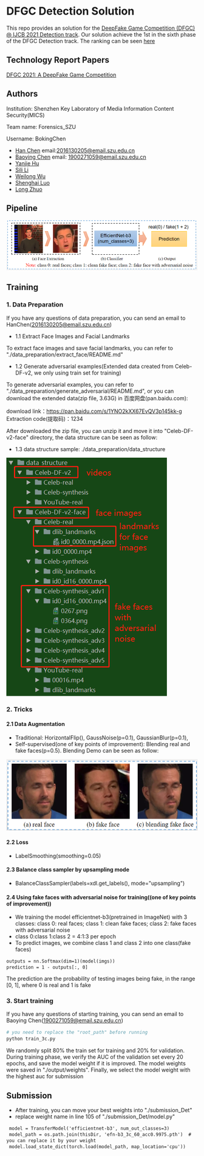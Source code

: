 # DFGC Detection Solution
This repo provides an solution for the [DeepFake Game Competition (DFGC) @ IJCB 2021 Detection track](https://competitions.codalab.org/competitions/29583#learn_the_details). 
Our solution achieve the 1st in the sixth phase of the DFGC Detection track.
The ranking can be seen [here](https://competitions.codalab.org/competitions/29583#results)

## Technology Report Papers
[DFGC 2021: A DeepFake Game Competition](https://arxiv.org/pdf/2106.01217.pdf)

## Authors
Institution: Shenzhen Key Laboratory of Media Information Content Security(MICS)

Team name: Forensics_SZU  

Username: BokingChen
- [Han Chen](https://github.com/HanChenSz) email:2016130205@email.szu.edu.cn
- [Baoying Chen](https://github.com/beibuwandeluori) email: 1900271059@email.szu.edu.cn
- [Yanjie Hu](https://github.com/zero-end)
- [Sili Li](https://github.com/szu-lisili)
- [Weilong Wu](https://github.com/wu-leaf)
- [Shenghai Luo](https://github.com/L-Icarus)
- [Long Zhuo](https://github.com/ZoloLongZhuo)
## Pipeline
![image](pipeline.png)
## Training
### 1. Data Preparation
If you have any questions of data preparation, you can send an email to HanChen(2016130205@email.szu.edu.cn)
* 1.1 Extract Face Images and Facial Landmarks

To extract face images and save facial landmarks, you can refer to  "./data_preparation/extract_face/README.md"
* 1.2 Generate adversarial examples(Extended data created from Celeb-DF-v2, 
we only using train set for training)

To generate adversarial examples, you can refer to "./data_preparation/generate_adversarial/README.md",
or you can download the extended data(zip file, 3.63G) in 百度网盘(pan.baidu.com):

download link：https://pan.baidu.com/s/1YNO2kXX67EvQV3p145kk-g 
Extraction code(提取码)：1234 

After downloaded the zip file, you can unzip it and move it into "Celeb-DF-v2-face" directory,
the data structure can be seen as follow:
* 1.3 data structure sample: ./data_preparation/data_structure

![image](data_structure.png)
### 2. Tricks 
#### 2.1 Data Augmentation
* Traditional: HorizontalFlip(), GaussNoise(p=0.1), GaussianBlur(p=0.1), 
* Self-supervised(one of key points of improvement): Blending real and fake faces(p=0.5).
Blending Demo can be seen as follow:

![image](blending.png)
#### 2.2 Loss
* LabelSmoothing(smoothing=0.05)
#### 2.3 Balance class sampler by upsampling mode
* BalanceClassSampler(labels=xdl.get_labels(), mode="upsampling")
#### 2.4 Using fake faces with adversarial noise for training((one of key points of improvement))
* We training the model efficientnet-b3(pretrained in ImageNet) with 3 classes:
class 0: real faces; class 1: clean fake faces; class 2: fake faces with adversarial noise
*  class 0:class 1:class 2 = 4:1:3 per epoch 
* To predict images, we combine class 1 and class 2 into one class(fake faces)
```
outputs = nn.Softmax(dim=1)(model(imgs))
prediction = 1 - outputs[:, 0]
```
The prediction are the probability of testing images being fake,
in the range [0, 1], where 0 is real and 1 is fake
### 3. Start training
If you have any questions of starting training, you can send an email to Baoying Chen(1900271059@email.szu.edu.cn)
```bash
# you need to replace the "root_path" before running
python train_3c.py  
```
We randomly split 80% the train set for training and 20% for validation. 
During training phase, we verify the AUC of the validation set every 20 epochs, 
and save the model weight if it is improved. The model weights were saved in "./output/weights".
Finally, we select the model weight with the highest auc for submission

## Submission
* After training, you can move your best weights into "./submission_Det"
* replace weight name in line 105 of "./submission_Det/model.py" 
```
 model = TransferModel('efficientnet-b3', num_out_classes=3)
 model_path = os.path.join(thisDir, 'efn-b3_3c_60_acc0.9975.pth')  # you can replace it by your weight
 model.load_state_dict(torch.load(model_path, map_location='cpu'))
```
